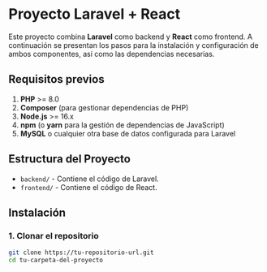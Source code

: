 # Proyecto Laravel + React

Este proyecto combina **Laravel** como backend y **React** como frontend. A continuación se presentan los pasos para la instalación y configuración de ambos componentes, así como las dependencias necesarias.

## Requisitos previos

1. **PHP** >= 8.0
2. **Composer** (para gestionar dependencias de PHP)
3. **Node.js** >= 16.x
4. **npm** (o **yarn** para la gestión de dependencias de JavaScript)
5. **MySQL** o cualquier otra base de datos configurada para Laravel

## Estructura del Proyecto

- `backend/` - Contiene el código de Laravel.
- `frontend/` - Contiene el código de React.

## Instalación

### 1. Clonar el repositorio

```bash
git clone https://tu-repositorio-url.git
cd tu-carpeta-del-proyecto
